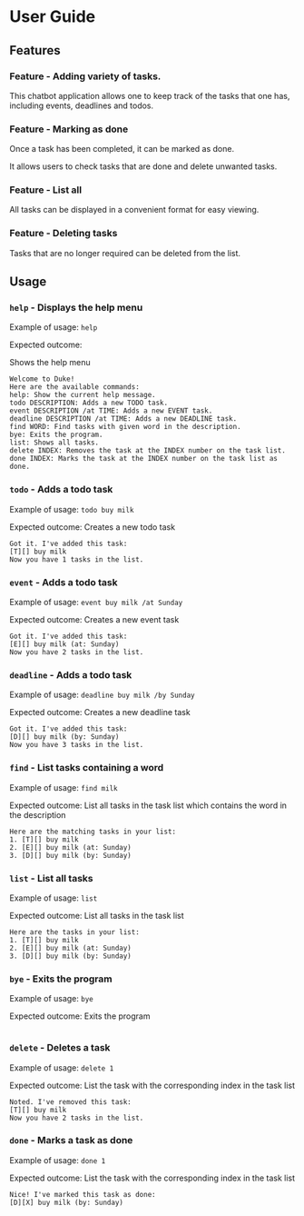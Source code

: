 # User Guide

## Features 

### Feature - Adding variety of tasks.

This chatbot application allows one to keep track of the tasks that one has, including events, deadlines and todos.


### Feature - Marking as done
Once a task has been completed, it can be marked as done.

It allows users to check tasks that are done and delete unwanted tasks.

### Feature - List all
All tasks can be displayed in a convenient format for easy viewing.

### Feature - Deleting tasks
Tasks that are no longer required can be deleted from the list.

## Usage

### `help` - Displays the help menu
Example of usage:
`help`

Expected outcome:

Shows the help menu
``` 
Welcome to Duke!
Here are the available commands:
help: Show the current help message.
todo DESCRIPTION: Adds a new TODO task.
event DESCRIPTION /at TIME: Adds a new EVENT task.
deadline DESCRIPTION /at TIME: Adds a new DEADLINE task.
find WORD: Find tasks with given word in the description.
bye: Exits the program.
list: Shows all tasks.
delete INDEX: Removes the task at the INDEX number on the task list.
done INDEX: Marks the task at the INDEX number on the task list as done.
```
### `todo` - Adds a todo task
Example of usage:
`todo buy milk`

Expected outcome:
Creates a new todo task
```
Got it. I've added this task:
[T][] buy milk
Now you have 1 tasks in the list.
```

### `event` - Adds a todo task
Example of usage:
`event buy milk /at Sunday`

Expected outcome:
Creates a new event task
```
Got it. I've added this task:
[E][] buy milk (at: Sunday)
Now you have 2 tasks in the list.
```

### `deadline` - Adds a todo task
Example of usage:
`deadline buy milk /by Sunday`

Expected outcome:
Creates a new deadline task
```
Got it. I've added this task:
[D][] buy milk (by: Sunday)
Now you have 3 tasks in the list.
```

### `find` - List tasks containing a word
Example of usage:
`find milk`

Expected outcome:
List all tasks in the task list which contains the word in the description

```
Here are the matching tasks in your list:
1. [T][] buy milk
2. [E][] buy milk (at: Sunday)
3. [D][] buy milk (by: Sunday)
```

### `list` - List all tasks
Example of usage:
`list`

Expected outcome:
List all tasks in the task list

```
Here are the tasks in your list:
1. [T][] buy milk
2. [E][] buy milk (at: Sunday)
3. [D][] buy milk (by: Sunday)
```

### `bye` - Exits the program
Example of usage:
`bye`

Expected outcome:
Exits the program
```

```

### `delete` - Deletes a task
Example of usage:
`delete 1`

Expected outcome:
List the task with the corresponding index in the task list

```
Noted. I've removed this task:
[T][] buy milk
Now you have 2 tasks in the list.
```

### `done` - Marks a task as done
Example of usage:
`done 1`

Expected outcome:
List the task with the corresponding index in the task list

```
Nice! I've marked this task as done:
[D][X] buy milk (by: Sunday)
```